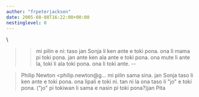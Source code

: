 ```yaml
---
author: "frpeterjackson"
date: 2005-08-08T16:22:00+00:00
nestinglevel: 0
---
```

\
>> mi pilin e ni: taso jan Sonja li ken ante e toki pona. ona li mama pi
> toki pona. jan ante ken ala ante e toki pona. ona mute li ante la,
> toki li ala toki pona. ona li toki ante.
> --

> Philip Newton <philip.newton@g...
>mi pilin sama sina. jan Sonja taso li ken ante e toki pona. ona lipali e toki ni. tan ni la ona taso li "jo" e toki pona. ("jo" pi tokiwan li sama e nasin pi toki pona?)jan Pita
